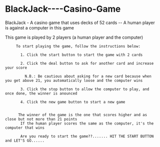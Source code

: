 # BlackJack----Casino-Game
BlackJack - A casino game that uses decks of 52 cards -- A human player is against a computer in this game

This game is played by 2 players (a human player and the computer)

         To start playing the game, follow the instructions below: 
         
           1. Click the start button to start the game with 2 cards
           
           2. Click the deal button to ask for another card and increase your score
           
             N.B.: Be cautious about asking for a new card because when you get above 21, you automatically loose and the computer wins
             
           3. Click the stop button to allow the computer to play, and once done, the winner is anounced
           
           4. Click the new game button to start a new game
           
           
          The winner of the game is the one that scores higher and as close but not more than 21 points
           If the human player scores the same as the computer, it's the computer that wins 

           Are you ready to start the game??....... HIT THE START BUTTON and LET'S GO......
